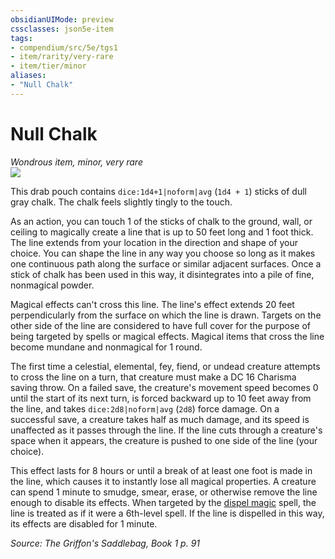 ```yaml
---
obsidianUIMode: preview
cssclasses: json5e-item
tags:
- compendium/src/5e/tgs1
- item/rarity/very-rare
- item/tier/minor
aliases: 
- "Null Chalk"
---
```

# Null Chalk
*Wondrous item, minor, very rare*  
![](https://raw.githubusercontent.com/TheGiddyLimit/homebrew/master/_img/TGS1/Null-Chalk.webp#right)  


This drab pouch contains `dice:1d4+1|noform|avg` (`1d4 + 1`) sticks of dull gray chalk. The chalk feels slightly tingly to the touch.

As an action, you can touch 1 of the sticks of chalk to the ground, wall, or ceiling to magically create a line that is up to 50 feet long and 1 foot thick. The line extends from your location in the direction and shape of your choice. You can shape the line in any way you choose so long as it makes one continuous path along the surface or similar adjacent surfaces. Once a stick of chalk has been used in this way, it disintegrates into a pile of fine, nonmagical powder.

Magical effects can't cross this line. The line's effect extends 20 feet perpendicularly from the surface on which the line is drawn. Targets on the other side of the line are considered to have full cover for the purpose of being targeted by spells or magical effects. Magical items that cross the line become mundane and nonmagical for 1 round.

The first time a celestial, elemental, fey, fiend, or undead creature attempts to cross the line on a turn, that creature must make a DC 16 Charisma saving throw. On a failed save, the creature's movement speed becomes 0 until the start of its next turn, is forced backward up to 10 feet away from the line, and takes `dice:2d8|noform|avg` (`2d8`) force damage. On a successful save, a creature takes half as much damage, and its speed is unaffected as it passes through the line. If the line cuts through a creature's space when it appears, the creature is pushed to one side of the line (your choice).

This effect lasts for 8 hours or until a break of at least one foot is made in the line, which causes it to instantly lose all magical properties. A creature can spend 1 minute to smudge, smear, erase, or otherwise remove the line enough to disable its effects. When targeted by the [dispel magic](compendium/spells/dispel-magic.md) spell, the line is treated as if it were a 6th-level spell. If the line is dispelled in this way, its effects are disabled for 1 minute.

*Source: The Griffon's Saddlebag, Book 1 p. 91*